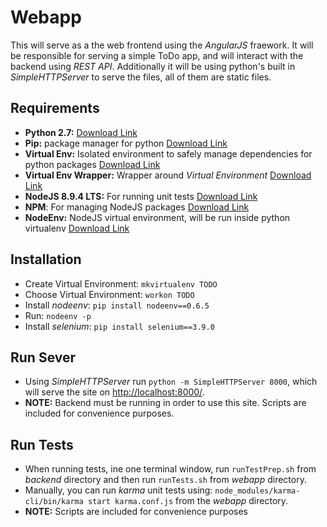 # Webapp
This will serve as a the web frontend using the *AngularJS* fraework. It will be responsible for serving a simple ToDo app, and will interact with the backend using *REST API*. Additionally it will be using python's built in *SimpleHTTPServer* to serve the files, all of them are static files.

## Requirements
* **Python 2.7:** [Download Link](https://www.python.org/downloads/)
* **Pip:** package manager for python [Download Link](https://pip.pypa.io/en/stable/installing/)
* **Virtual Env:** Isolated environment to safely manage dependencies for python packages [Download Link](https://virtualenv.pypa.io/en/stable/installation/)
* **Virtual Env Wrapper:** Wrapper around *Virtual Environment* [Download Link](https://virtualenvwrapper.readthedocs.io/en/latest/install.html)
* **NodeJS 8.9.4 LTS:** For running unit tests [Download Link](https://nodejs.org/en/)
* **NPM**: For managing NodeJS packages [Download Link](https://www.npmjs.com/get-npm)
* **NodeEnv:** NodeJS virtual environment, will be run inside python virtualenv [Download Link](https://ekalinin.github.io/nodeenv/)

## Installation
* Create Virtual Environment: `mkvirtualenv TODO`
* Choose Virtual Environment: `workon TODO`
* Install *nodeenv*: `pip install nodeenv==0.6.5`
* Run: `nodeenv -p`
* Install *selenium*: `pip install selenium==3.9.0`

## Run Sever
* Using *SimpleHTTPServer* run `python -m SimpleHTTPServer 8000`, which will serve the site on [http://localhost:8000/](http://localhost:8000).
* **NOTE:** Backend must be running in order to use this site. Scripts are included for convenience purposes.

## Run Tests
* When running tests, ine one terminal window, run `runTestPrep.sh` from *backend* directory and then run `runTests.sh` from *webapp* directory.
* Manually, you can run *karma* unit tests using: `node_modules/karma-cli/bin/karma start karma.conf.js` from the *webapp* directory.
* **NOTE:** Scripts are included for convenience purposes